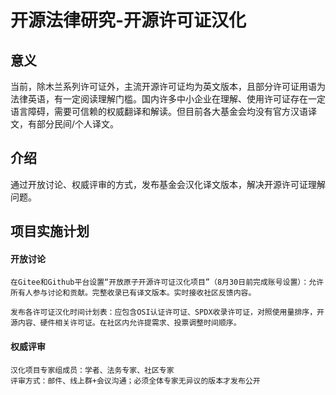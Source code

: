 #  开源法律研究-开源许可证汉化

## 意义
当前，除木兰系列许可证外，主流开源许可证均为英文版本，且部分许可证用语为法律英语，有一定阅读理解门槛。国内许多中小企业在理解、使用许可证存在一定语言障碍，需要可信赖的权威翻译和解读。但目前各大基金会均没有官方汉语译文，有部分民间/个人译文。
## 介绍
通过开放讨论、权威评审的方式，发布基金会汉化译文版本，解决开源许可证理解问题。
## 项目实施计划
#### 开放讨论
    在Gitee和Github平台设置“开放原子开源许可证汉化项目”（8月30日前完成账号设置）：允许所有人参与讨论和贡献。完整收录已有译文版本。实时接收社区反馈内容。

    发布各许可证汉化时间计划表：应包含OSI认证许可证、SPDX收录许可证，对照使用量排序，开源内容、硬件相关许可证。在社区内允许提需求、投票调整时间顺序。
#### 权威评审
    汉化项目专家组成员：学者、法务专家、社区专家
    评审方式：邮件、线上群+会议沟通；必须全体专家无异议的版本才发布公开